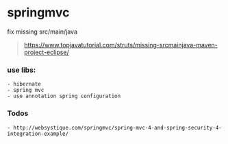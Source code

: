 # springmvc
fix missing src/main/java
> https://www.topjavatutorial.com/struts/missing-srcmainjava-maven-project-eclipse/
### use libs:
	- hibernate
	- spring mvc
	- use annotation spring configuration
### Todos
	- http://websystique.com/springmvc/spring-mvc-4-and-spring-security-4-integration-example/